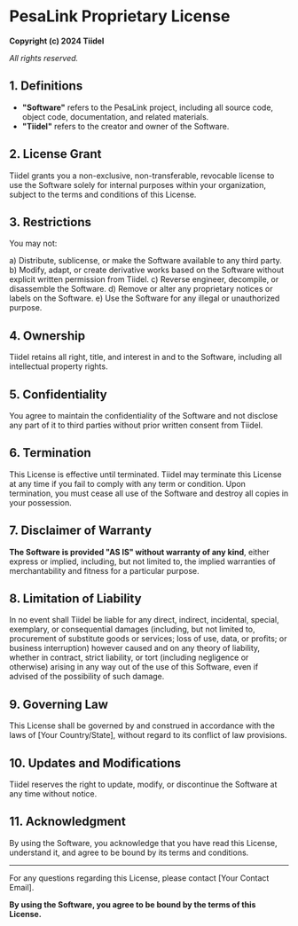 # PesaLink Proprietary License

**Copyright (c) 2024 Tiidel**

*All rights reserved.*

## 1. Definitions

- **"Software"** refers to the PesaLink project, including all source code, object code, documentation, and related materials.
- **"Tiidel"** refers to the creator and owner of the Software.

## 2. License Grant

Tiidel grants you a non-exclusive, non-transferable, revocable license to use the Software solely for internal purposes within your organization, subject to the terms and conditions of this License.

## 3. Restrictions

You may not:

a) Distribute, sublicense, or make the Software available to any third party.
b) Modify, adapt, or create derivative works based on the Software without explicit written permission from Tiidel.
c) Reverse engineer, decompile, or disassemble the Software.
d) Remove or alter any proprietary notices or labels on the Software.
e) Use the Software for any illegal or unauthorized purpose.

## 4. Ownership

Tiidel retains all right, title, and interest in and to the Software, including all intellectual property rights.

## 5. Confidentiality

You agree to maintain the confidentiality of the Software and not disclose any part of it to third parties without prior written consent from Tiidel.

## 6. Termination

This License is effective until terminated. Tiidel may terminate this License at any time if you fail to comply with any term or condition. Upon termination, you must cease all use of the Software and destroy all copies in your possession.

## 7. Disclaimer of Warranty

**The Software is provided "AS IS" without warranty of any kind**, either express or implied, including, but not limited to, the implied warranties of merchantability and fitness for a particular purpose.

## 8. Limitation of Liability

In no event shall Tiidel be liable for any direct, indirect, incidental, special, exemplary, or consequential damages (including, but not limited to, procurement of substitute goods or services; loss of use, data, or profits; or business interruption) however caused and on any theory of liability, whether in contract, strict liability, or tort (including negligence or otherwise) arising in any way out of the use of this Software, even if advised of the possibility of such damage.

## 9. Governing Law

This License shall be governed by and construed in accordance with the laws of [Your Country/State], without regard to its conflict of law provisions.

## 10. Updates and Modifications

Tiidel reserves the right to update, modify, or discontinue the Software at any time without notice.

## 11. Acknowledgment

By using the Software, you acknowledge that you have read this License, understand it, and agree to be bound by its terms and conditions.

---

For any questions regarding this License, please contact [Your Contact Email].

**By using the Software, you agree to be bound by the terms of this License.**